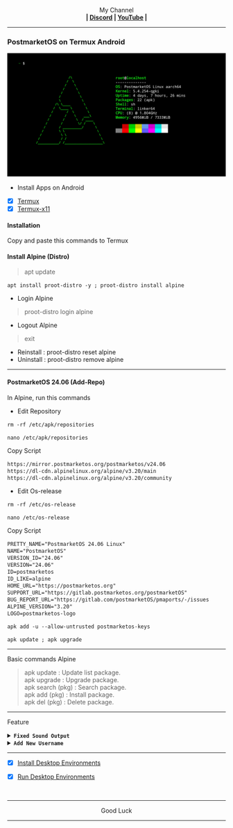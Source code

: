 <p align="center">My Channel</br><b>
| <a href="https://discord.gg/GCehyym">Discord</a> | <a href="https://youtube.com/@layargeser">YouTube</a> |</b></p>

---
### PostmarketOS on Termux Android
<img src="https://raw.githubusercontent.com/wahasa/Alpine/refs/heads/main/Patch/PostmarketOS.jpg">

* Install Apps on Android
- [x] [Termux](https://play.google.com/store/apps/details?id=com.termux)
- [x] [Termux-x11](https://github.com/termux/termux-x11/releases)

#### Installation
Copy and paste this commands to Termux

#### Install Alpine (Distro)
> apt update

```
apt install proot-distro -y ; proot-distro install alpine
```

* Login Alpine
> proot-distro login alpine
* Logout Alpine
> exit

- Reinstall : proot-distro reset alpine
- Uninstall : proot-distro remove alpine

---
#### PostmarketOS 24.06 (Add-Repo)

In Alpine, run this commands

- Edit Repository
```
rm -rf /etc/apk/repositories
```
```
nano /etc/apk/repositories
```
Copy Script
```
https://mirror.postmarketos.org/postmarketos/v24.06
https://dl-cdn.alpinelinux.org/alpine/v3.20/main
https://dl-cdn.alpinelinux.org/alpine/v3.20/community
```
- Edit Os-release
```
rm -rf /etc/os-release
```
```
nano /etc/os-release
```
Copy Script
```
PRETTY_NAME="PostmarketOS 24.06 Linux"
NAME="PostmarketOS"
VERSION_ID="24.06"
VERSION="24.06"
ID=postmarketos
ID_LIKE=alpine
HOME_URL="https://postmarketos.org"
SUPPORT_URL="https://gitlab.postmarketos.org/postmarketOS"
BUG_REPORT_URL="https://gitlab.com/postmarketOS/pmaports/-/issues
ALPINE_VERSION="3.20"
LOGO=postmarketos-logo
```
```
apk add -u --allow-untrusted postmarketos-keys
```
```
apk update ; apk upgrade
```
---
Basic commands Alpine
> apk update : Update list package.</br>
> apk upgrade : Upgrade package.</br>
> apk search (pkg) : Search package.</br>
> apk add (pkg) : Install package.</br>
> apk del (pkg) : Delete package.</br>

---
Feature

<details><summary><b><code>Fixed Sound Output</code></b></summary></br>

In Termux, run this commands
> apt update

```
apt install pulseaudio nano -y
```
```
nano $PREFIX/bin/postmarketos
```

- Copy Script
```
#!/bin/bash
pulseaudio --start \
    --load="module-native-protocol-tcp auth-ip-acl=127.0.0.1 auth-anonymous=1" \
    --exit-idle-time=-1
proot-distro login alpine --shared-tmp
```
Save : ctrl + x, click y enter.

- Activate script
```
chmod +x $PREFIX/bin/postmarketos
```

---
- Login PostmarketOS
> postmarketos

- Logout PostmarketOS
> exit

---
In PostmarketOS,run this commands
```
echo "export PULSE_SERVER=127.0.0.1" > ~/.bashrc
```

---
</details>

<details><summary><b><code>Add New Username</code></b></summary></br>

In PostmarketOS, run this commands
> apk add sudo

- Add Username
```
adduser <username>
```
```
passwd <username>
```
```
echo "<username>    ALL=(ALL)       ALL" >> /etc/sudoers
```
```
su <username>
```

- Del Username
```
deluser <username>
```

</br>
Note :</br>
(username) : Replace with your username.

---
- Login Username
```
su <username>
```

- Logout Username
```
exit
```
</details>

---
- [x] [Install Desktop Environments](https://github.com/wahasa/Alpine/tree/main#install-desktop-environments)

- [x] [Run Desktop Environments](https://github.com/wahasa/Alpine/tree/main#run-desktop-environments)
</br>

---
<p align="center">Good Luck</p>

---
